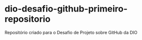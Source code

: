 # dio-desafio-github-primeiro-repositorio
Repositório criado para o Desafio de Projeto sobre GitHub da DIO
